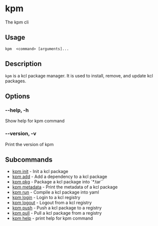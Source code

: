 # kpm

The kpm cli

## Usage

```shell
kpm  <command> [arguments]...
```

## Description

`kpm` is a kcl package manager. It is used to install, remove, and update kcl packages.

## Options

### --help, -h

Show help for kpm command

### --version, -v

Print the version of kpm

## Subcommands

- [kpm init](./1.init.md) - Init a kcl package
- [kpm add](./2.add.md) - Add a dependency to a kcl package
- [kpm pkg](./3.pkg.md) - Package a kcl package into `\*.tar``
- [kpm metadata](./4.metadata.md) - Print the metadata of a kcl package
- [kpm run](./5.run.md) - Compile a kcl package into yaml
- [kpm login](./6.login.md) - Login to a kcl registry
- [kpm logout](./7.logout.md) - Logout from a kcl registry
- [kpm push](./8.push.md) - Push a kcl package to a registry
- [kpm pull](./9.pull.md) - Pull a kcl package from a registry
- [kpm help](./10.help.md) - print help for kpm command
